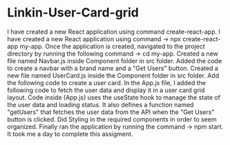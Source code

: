 # Linkin-User-Card-grid
I have created a new React application using command create-react-app.
I have created a new React application using command -> npx create-react-app my-app.
Once the application is created, navigated to the project directory by running the following command -> cd my-app.
Created a new file named Navbar.js inside Component folder in src folder. Added the code to create a navbar with a brand name and a "Get Users" button.
Created a new file named UserCard.js inside the  Component folder  in src folder. Add the following code to create a user card.
In the App.js file, I added the following code to fetch the user data and display it in a user card grid layout.
Code inside (App.js) uses the useState hook to manage the state of the user data and loading status. It also defines a function named "getUsers" that fetches the user data from the API when the "Get Users" button is clicked.
Did Styling in the required components in order to seem organized. Finally ran the application by running the command -> npm start.
It took me a day to complete this assigment.

